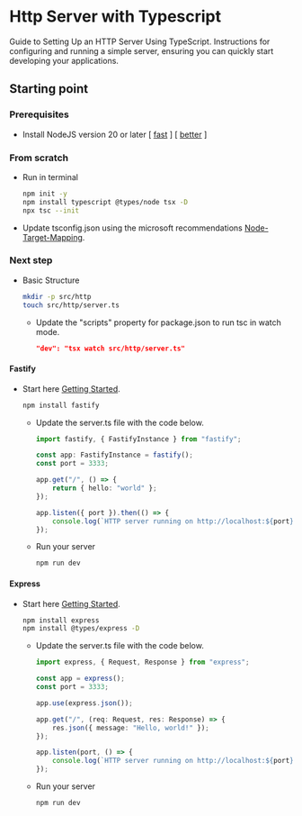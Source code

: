 # Http Server with Typescript

Guide to Setting Up an HTTP Server Using TypeScript. Instructions for configuring and running a simple server, ensuring you can quickly start developing your applications.

## Starting point

### Prerequisites

- Install NodeJS version 20 or later [ [fast](https://nodejs.org) ] [ [better](https://github.com/nvm-sh/nvm) ]

### From scratch

- Run in terminal

  ```sh
  npm init -y
  npm install typescript @types/node tsx -D
  npx tsc --init
  ```

- Update tsconfig.json using the microsoft recommendations
  [Node-Target-Mapping](https://github.com/microsoft/TypeScript/wiki/Node-Target-Mapping).

### Next step

- Basic Structure

  ```sh
  mkdir -p src/http
  touch src/http/server.ts
  ```

  - Update the "scripts" property for package.json to run tsc in watch mode.

    ```json
    "dev": "tsx watch src/http/server.ts"
    ```

#### Fastify

- Start here [Getting Started](https://fastify.dev/docs/latest/Guides/Getting-Started/).

  ```sh
  npm install fastify
  ```

  - Update the server.ts file with the code below.

    ```typescript
    import fastify, { FastifyInstance } from "fastify";

    const app: FastifyInstance = fastify();
    const port = 3333;

    app.get("/", () => {
        return { hello: "world" };
    });

    app.listen({ port }).then(() => {
        console.log(`HTTP server running on http://localhost:${port}`);
    });
    ```

  - Run your server

    ```sh
    npm run dev
    ```

#### Express

- Start here [Getting Started](https://expressjs.com/pt-br/starter/hello-world.html).

  ```sh
  npm install express
  npm install @types/express -D
  ```

  - Update the server.ts file with the code below.

    ```typescript
    import express, { Request, Response } from "express";

    const app = express();
    const port = 3333;

    app.use(express.json());

    app.get("/", (req: Request, res: Response) => {
        res.json({ message: "Hello, world!" });
    });

    app.listen(port, () => {
        console.log(`HTTP server running on http://localhost:${port}`);
    });
    ```

  - Run your server

    ```sh
    npm run dev
    ```
